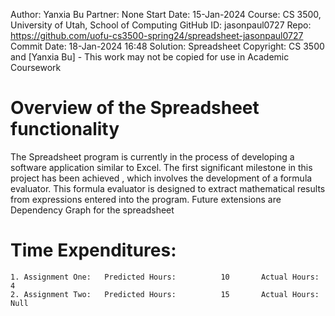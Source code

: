 Author:     Yanxia Bu
Partner:    None
Start Date: 15-Jan-2024
Course:     CS 3500, University of Utah, School of Computing
GitHub ID:  jasonpaul0727
Repo:       https://github.com/uofu-cs3500-spring24/spreadsheet-jasonpaul0727
Commit Date: 18\-Jan-2024 16:48
Solution:   Spreadsheet
Copyright:  CS 3500 and [Yanxia Bu] - This work may not be copied for use in Academic Coursework

# Overview of the Spreadsheet functionality

The Spreadsheet program is currently in the process of developing a software application similar to Excel. The first significant milestone in this project has been achieved
, which involves the development of a formula evaluator. 
This formula evaluator is designed to extract mathematical results from expressions entered into the program. Future extensions are  Dependency Graph for the spreadsheet

# Time Expenditures:

    1. Assignment One:   Predicted Hours:          10       Actual Hours:   4
    2. Assignment Two:   Predicted Hours:          15       Actual Hours:   Null